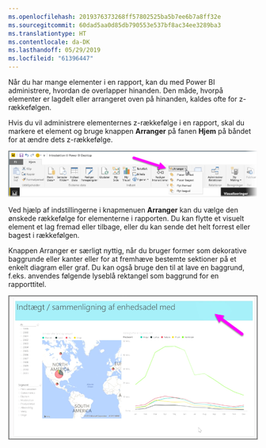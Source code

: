 ```yaml
---
ms.openlocfilehash: 2019376373268ff57802525ba5b7ee6b7a8ff32e
ms.sourcegitcommit: 60dad5aa0d85db790553e537bf8ac34ee3289ba3
ms.translationtype: HT
ms.contentlocale: da-DK
ms.lasthandoff: 05/29/2019
ms.locfileid: "61396447"
---
```

Når du har mange elementer i en rapport, kan du med Power BI administrere, hvordan de overlapper hinanden. Den måde, hvorpå elementer er lagdelt eller arrangeret oven på hinanden, kaldes ofte for z-rækkefølgen.

Hvis du vil administrere elementernes z-rækkefølge i en rapport, skal du markere et element og bruge knappen **Arranger** på fanen **Hjem** på båndet for at ændre dets z-rækkefølge.

![](media/3-11f-arrange-visual-zorder/3-11f_1.png)

Ved hjælp af indstillingerne i knapmenuen **Arranger** kan du vælge den ønskede rækkefølge for elementerne i rapporten. Du kan flytte et visuelt element et lag fremad eller tilbage, eller du kan sende det helt forrest eller bagest i rækkefølgen.

Knappen Arranger er særligt nyttig, når du bruger former som dekorative baggrunde eller kanter eller for at fremhæve bestemte sektioner på et enkelt diagram eller graf. Du kan også bruge den til at lave en baggrund, f.eks. anvendes følgende lyseblå rektangel som baggrund for en rapporttitel.

![](media/3-11f-arrange-visual-zorder/3-11f_2.png)

